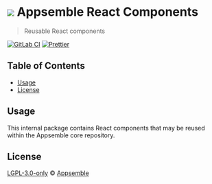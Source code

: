 # ![](https://gitlab.com/appsemble/appsemble/-/raw/0.28.7/config/assets/logo.svg) Appsemble React Components

> Reusable React components

[![GitLab CI](https://gitlab.com/appsemble/appsemble/badges/0.28.7/pipeline.svg)](https://gitlab.com/appsemble/appsemble/-/releases/0.28.7)
[![Prettier](https://img.shields.io/badge/code_style-prettier-ff69b4.svg)](https://prettier.io)

## Table of Contents

- [Usage](#usage)
- [License](#license)

## Usage

This internal package contains React components that may be reused within the Appsemble core
repository.

## License

[LGPL-3.0-only](https://gitlab.com/appsemble/appsemble/-/blob/0.28.7/LICENSE.md) ©
[Appsemble](https://appsemble.com)
